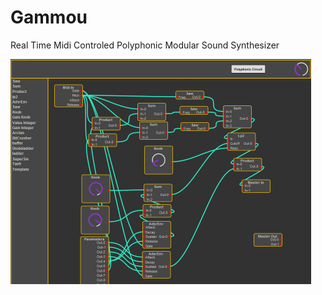 # Gammou

Real Time Midi Controled Polyphonic Modular Sound Synthesizer


<img src="Doc/images/preview.png" width="481" height="360" />
